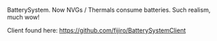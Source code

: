 BatterySystem. Now NVGs / Thermals consume batteries. Such realism, much wow!

Client found here: https://github.com/fijiro/BatterySystemClient

